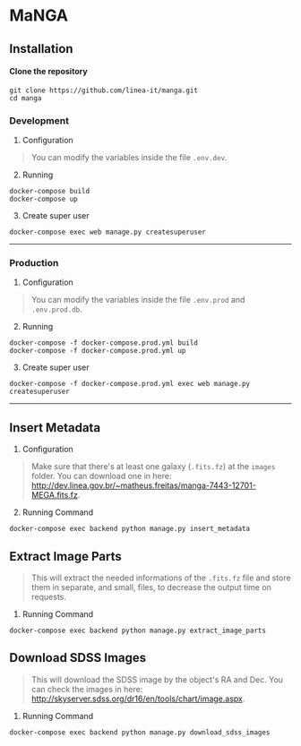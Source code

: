 # MaNGA


## Installation

#### Clone the repository
```
git clone https://github.com/linea-it/manga.git
cd manga
```

### Development

1. Configuration
> You can modify the variables inside the file `.env.dev`.

2. Running
```
docker-compose build
docker-compose up
```

3. Create super user
```
docker-compose exec web manage.py createsuperuser
```

---

### Production

1. Configuration
> You can modify the variables inside the file `.env.prod` and `.env.prod.db`.

2. Running
```
docker-compose -f docker-compose.prod.yml build
docker-compose -f docker-compose.prod.yml up
```

3. Create super user
```
docker-compose -f docker-compose.prod.yml exec web manage.py createsuperuser
```

---

## Insert Metadata

1. Configuration
> Make sure that there's at least one galaxy (`.fits.fz`) at the `images` folder.
> You can download one in here: http://dev.linea.gov.br/~matheus.freitas/manga-7443-12701-MEGA.fits.fz.

2. Running Command
```
docker-compose exec backend python manage.py insert_metadata
```

## Extract Image Parts
>This will extract the needed informations of the `.fits.fz` file and store them in separate, and small, files, to decrease the output time on requests.

1. Running Command
```
docker-compose exec backend python manage.py extract_image_parts
```

## Download SDSS Images
>This will download the SDSS image by the object's RA and Dec.
>You can check the images in here: http://skyserver.sdss.org/dr16/en/tools/chart/image.aspx.

1. Running Command
```
docker-compose exec backend python manage.py download_sdss_images
```